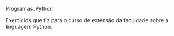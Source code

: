 Programas_Python

Exercicios que fiz para o curso de extensão da faculdade sobre a linguagem Python.

